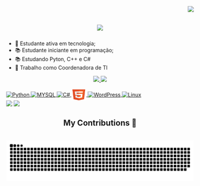 <img align="right" src="https://visitor-badge.laobi.icu/badge?page_id=salesp07.salesp07" />

<h1 align="center">
    <img src="https://readme-typing-svg.herokuapp.com/?font=Righteous&size=35&center=true&vCenter=true&width=500&height=70&duration=4000&lines=Oiê+Pessoal!+👋;+Me+Chamo+Pamella+Barros!;" />
</h1>


- 🌱 Estudante ativa em tecnologia;
- 📚 Estudante iniciante em programação;
- 📚 Estudando Pyton, C++ e C# 
- 🔭 Trabalho como Coordenadora de TI


<div align="center">
  <a href="https://github.com/PamellaRB">
  <img height="180em" src="https://github-readme-stats.vercel.app/api?username=PamellaRB&show_icons=true&theme=dark&include_all_commits=true&count_private=true"/>
  <img height="180em" src="https://github-readme-stats.vercel.app/api/top-langs/?username=PamellaRB&layout=compact&langs_count=7&theme=dark"/>
</div>
<div style="display: inline_block"><br>
	<img align="center" alt="Python" height="30" width="40" src="https://icongr.am/devicon/python-original.svg?size=128&color=currentColor">
	<img align="center" alt="MYSQL" height="30" width="40" src="https://icongr.am/devicon/mysql-original.svg?size=128&color=currentColor">
	<img align="center" alt="C#" height="30" width="40" src="https://icongr.am/devicon/csharp-original.svg?size=128&color=currentColor">
	<img align="center" alt="HTML" height="30" width="40" src="https://raw.githubusercontent.com/devicons/devicon/master/icons/html5/html5-original.svg">
	<img align="center" alt="WordPress" height="30" width="40" src="https://icongr.am/devicon/wordpress-plain.svg?size=128&color=currentColor">
	<img align="center" alt="Linux" height="30" width="40" src="https://icongr.am/devicon/linux-original.svg?size=128&color=currentColor">

</div>
  
  <div> 
    <a href="https://www.linkedin.com/in/pamella-ribeiro-de-barros-4124a8125/" target="_blank"><img src="https://img.shields.io/badge/-LinkedIn-%230077B5?style=for-the-badge&logo=linkedin&logoColor=white" target="_blank"></a> 
   <a href="mailto:pamellabarros.adm@gmail.com"><img src="https://img.shields.io/badge/Gmail-333333?style=for-the-badge&logo=gmail&logoColor=red" />
  </a>
 
</div>

<div align="center">
  <h2>My Contributions 🐍</h2>
  <br>
  <img alt="snake eating my contributions" src="https://raw.githubusercontent.com/salesp07/salesp07/output/github-contribution-grid-snake.svg" />
  
  <br/><br/><br/>
</div>
